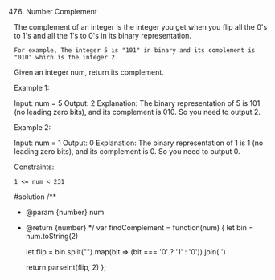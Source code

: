476. Number Complement

The complement of an integer is the integer you get when you flip all the 0's to 1's and all the 1's to 0's in its binary representation.

    For example, The integer 5 is "101" in binary and its complement is "010" which is the integer 2.

Given an integer num, return its complement.

 

Example 1:

Input: num = 5
Output: 2
Explanation: The binary representation of 5 is 101 (no leading zero bits), and its complement is 010. So you need to output 2.

Example 2:

Input: num = 1
Output: 0
Explanation: The binary representation of 1 is 1 (no leading zero bits), and its complement is 0. So you need to output 0.

 

Constraints:

    1 <= num < 231
#solution
/**
 * @param {number} num
 * @return {number}
 */
var findComplement = function(num) {
    let bin = num.toString(2)

    let flip = bin.split("").map(bit => (bit === '0' ? '1' : '0')).join('')

    return parseInt(flip, 2)
};
